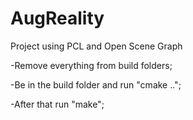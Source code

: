 # AugReality
Project using PCL and Open Scene Graph

 -Remove everything from build folders;
 
 
 -Be in the build folder and run "cmake ..";
 
 
 -After that run "make";
